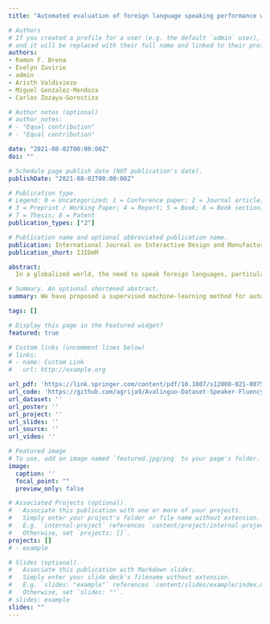 ```yaml
---
title: "Automated evaluation of foreign language speaking performance with machine learning"

# Authors
# If you created a profile for a user (e.g. the default `admin` user), write the username (folder name) here 
# and it will be replaced with their full name and linked to their profile.
authors:
- Ramon F. Brena
- Evelyn Zuvirie
- admin
- Aristh Valdiviezo
- Miguel Gonzalez-Mendoza
- Carlos Zozaya-Gorostiza 

# Author notes (optional)
# author_notes:
# - "Equal contribution"
# - "Equal contribution"

date: "2021-08-02T00:00:00Z"
doi: ""

# Schedule page publish date (NOT publication's date).
publishDate: "2021-08-02T00:00:00Z"

# Publication type.
# Legend: 0 = Uncategorized; 1 = Conference paper; 2 = Journal article;
# 3 = Preprint / Working Paper; 4 = Report; 5 = Book; 6 = Book section;
# 7 = Thesis; 8 = Patent
publication_types: ["2"]

# Publication name and optional abbreviated publication name.
publication: International Journal on Interactive Design and Manufacturing
publication_short: IJIDeM

abstract: 
  In a globalized world, the need to speak foreign languages, particularly English, is imperative. One challenge for learning foreign languages at the scale of millions is that, although teaching content is widely available, speaking skills are harder to develop than vocabulary, because feedback from a teacher is needed to correct pronunciation, intonation, etc. There are currently no automated tools to evaluate the fluency or pronunciation level of language students, so this evaluation, which is required even for placing the student into the right level, requires an interview with a language teacher. We have proposed a supervised machine-learning method for automatically evaluating both the fluency and the pronunciation of a language student, as well as detecting specific pronunciation mistakes, taking English as the target language. In order to train a classifier for the classes “low”, “intermediate” and “high”, we first built datasets of audio samples of English-learning students talking. Each audio was divided into small segments, and for each segment a set of features were calculated. We trained several classifiers, which made predictions about the level of a given non-native English speaker. We performed a series of tests with the trained classifiers, comparing the predicted class of audio segments not included in the training dataset, for accuracy, precision, and other measures. Results were promising, as for both fluency and pronunciation we obtained accuracy values of 94% and 99.9% in predictions, the second one being the highest accuracy ever reported on the literature for such predictions.

# Summary. An optional shortened abstract.
summary: We have proposed a supervised machine-learning method for automatically evaluating both the fluency and the pronunciation of a language student, as well as detecting specific pronunciation mistakes, taking English as the target language.

tags: []

# Display this page in the Featured widget?
featured: true

# Custom links (uncomment lines below)
# links:
# - name: Custom Link
#   url: http://example.org

url_pdf: 'https://link.springer.com/content/pdf/10.1007/s12008-021-00759-z.pdf'
url_code: 'https://github.com/agrija9/Avalinguo-Dataset-Speaker-Fluency-Level-Classification-Paper-'
url_dataset: ''
url_poster: ''
url_project: ''
url_slides: ''
url_source: ''
url_video: ''

# Featured image
# To use, add an image named `featured.jpg/png` to your page's folder. 
image:
  caption: ''
  focal_point: ""
  preview_only: false

# Associated Projects (optional).
#   Associate this publication with one or more of your projects.
#   Simply enter your project's folder or file name without extension.
#   E.g. `internal-project` references `content/project/internal-project/index.md`.
#   Otherwise, set `projects: []`.
projects: []
# - example

# Slides (optional).
#   Associate this publication with Markdown slides.
#   Simply enter your slide deck's filename without extension.
#   E.g. `slides: "example"` references `content/slides/example/index.md`.
#   Otherwise, set `slides: ""`.
# slides: example
slides: ""
---
```

